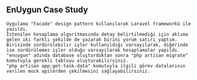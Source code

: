 ## EnUygun Case Study

    Uygulama "Facade" design pattern kullanılarak Laravel frameworkü ile yazıldı. 
    İstenilen hesaplama algoritmasında detay belirtilmediği için aklıma gelen iki farklı şekilde de yazarak birini yorum satırı yaptım.
    Birisinde sürdürülebilir işler kullanıldığı varsayılarak, diğerinde ise sürdürülemez işler olduğu varsayılarak hesaplamalar yapıldı.
    "enuygun" adında database oluşturduktan sonra "php artisan migrate" komutuyla gerekli tabloyu oluşturabilirsiniz.
    "php artisan app:get-task-data" komutuyla ilgili görev datalarının verilen mock apilerden çekilmesini sağlayabilirsiniz.
